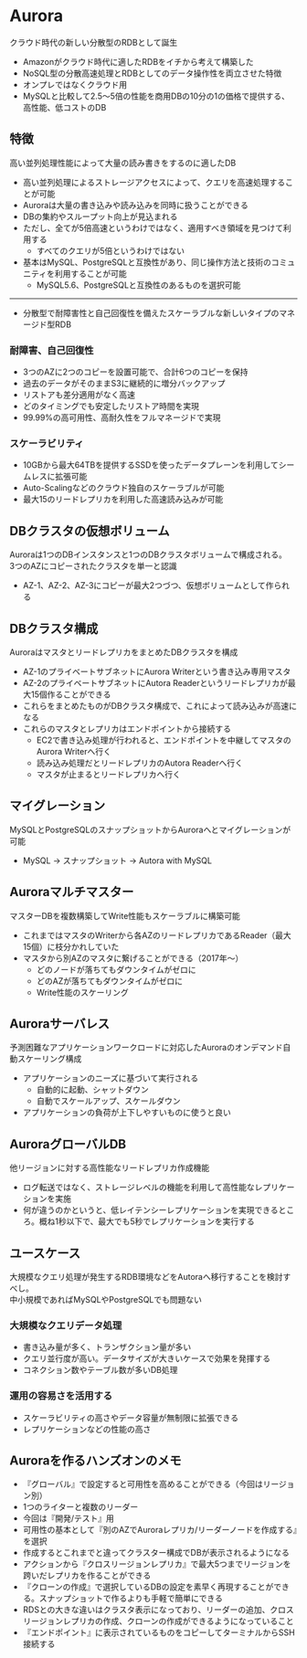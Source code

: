 # Aurora

クラウド時代の新しい分散型のRDBとして誕生

- Amazonがクラウド時代に適したRDBをイチから考えて構築した
- NoSQL型の分散高速処理とRDBとしてのデータ操作性を両立させた特徴
- オンプレではなくクラウド用
- MySQLと比較して2.5〜5倍の性能を商用DBの10分の1の価格で提供する、高性能、低コストのDB

## 特徴

高い並列処理性能によって大量の読み書きをするのに適したDB

- 高い並列処理によるストレージアクセスによって、クエリを高速処理することが可能
- Auroraは大量の書き込みや読み込みを同時に扱うことができる
- DBの集約やスループット向上が見込まれる
- ただし、全てが5倍高速というわけではなく、適用すべき領域を見つけて利用する
  - すべてのクエリが5倍というわけではない
- 基本はMySQL、PostgreSQLと互換性があり、同じ操作方法と技術のコミュニティを利用することが可能
  - MySQL5.6、PostgreSQLと互換性のあるものを選択可能

---

- 分散型で耐障害性と自己回復性を備えたスケーラブルな新しいタイプのマネージド型RDB

### 耐障害、自己回復性

- 3つのAZに2つのコピーを設置可能で、合計6つのコピーを保持
- 過去のデータがそのままS3に継続的に増分バックアップ
- リストアも差分適用がなく高速
- どのタイミングでも安定したリストア時間を実現
- 99.99%の高可用性、高耐久性をフルマネージドで実現

### スケーラビリティ

- 10GBから最大64TBを提供するSSDを使ったデータプレーンを利用してシームレスに拡張可能
- Auto-Scalingなどのクラウド独自のスケーラブルが可能
- 最大15のリードレプリカを利用した高速読み込みが可能

## DBクラスタの仮想ボリューム

Auroraは1つのDBインスタンスと1つのDBクラスタボリュームで構成される。  
3つのAZにコピーされたクラスタを単一と認識

- AZ-1、AZ-2、AZ-3にコピーが最大2つづつ、仮想ボリュームとして作られる

## DBクラスタ構成

AuroraはマスタとリードレプリカをまとめたDBクラスタを構成

- AZ-1のプライベートサブネットにAurora Writerという書き込み専用マスタ
- AZ-2のプライベートサブネットにAutora Readerというリードレプリカが最大15個作ることができる
- これらをまとめたものがDBクラスタ構成で、これによって読み込みが高速になる
- これらのマスタとレプリカはエンドポイントから接続する
  - EC2で書き込み処理が行われると、エンドポイントを中継してマスタのAurora Writerへ行く
  - 読み込み処理だとリードレプリカのAutora Readerへ行く
  - マスタが止まるとリードレプリカへ行く

## マイグレーション

MySQLとPostgreSQLのスナップショットからAuroraへとマイグレーションが可能

- MySQL -> スナップショット -> Autora with MySQL

## Auroraマルチマスター

マスターDBを複数構築してWrite性能もスケーラブルに構築可能

- これまではマスタのWriterから各AZのリードレプリカであるReader（最大15個）に枝分かれしていた
- マスタから別AZのマスタに繋げることができる（2017年〜）
  - どのノードが落ちてもダウンタイムがゼロに
  - どのAZが落ちてもダウンタイムがゼロに
  - Write性能のスケーリング

## Auroraサーバレス

予測困難なアプリケーションワークロードに対応したAuroraのオンデマンド自動スケーリング構成

- アプリケーションのニーズに基づいて実行される
  - 自動的に起動、シャットダウン
  - 自動でスケールアップ、スケールダウン
- アプリケーションの負荷が上下しやすいものに使うと良い

## AuroraグローバルDB

他リージョンに対する高性能なリードレプリカ作成機能

- ログ転送ではなく、ストレージレベルの機能を利用して高性能なレプリケーションを実施
- 何が違うのかというと、低レイテンシーレプリケーションを実現できるところ。概ね1秒以下で、最大でも5秒でレプリケーションを実行する

## ユースケース

大規模なクエリ処理が発生するRDB環境などをAutoraへ移行することを検討すべし。  
中小規模であればMySQLやPostgreSQLでも問題ない

### 大規模なクエリデータ処理

- 書き込み量が多く、トランザクション量が多い
- クエリ並行度が高い。データサイズが大きいケースで効果を発揮する
- コネクション数やテーブル数が多いDB処理

### 運用の容易さを活用する

- スケーラビリティの高さやデータ容量が無制限に拡張できる
- レプリケーションなどの性能の高さ

## Auroraを作るハンズオンのメモ

- 『グローバル』で設定すると可用性を高めることができる（今回はリージョン別）
- 1つのライターと複数のリーダー
- 今回は『開発/テスト』用
- 可用性の基本として『別のAZでAuroraレプリカ/リーダーノードを作成する』を選択
- 作成するとこれまでと違ってクラスター構成でDBが表示されるようになる
- アクションから『クロスリージョンレプリカ』で最大5つまでリージョンを跨いだレプリカを作ることができる
- 『クローンの作成』で選択しているDBの設定を素早く再現することができる。スナップショットで作るよりも手軽で簡単にできる
- RDSとの大きな違いはクラスタ表示になっており、リーダーの追加、クロスリージョンレプリカの作成、クローンの作成ができるようになっていること
- 『エンドポイント』に表示されているものをコピーしてターミナルからSSH接続する
